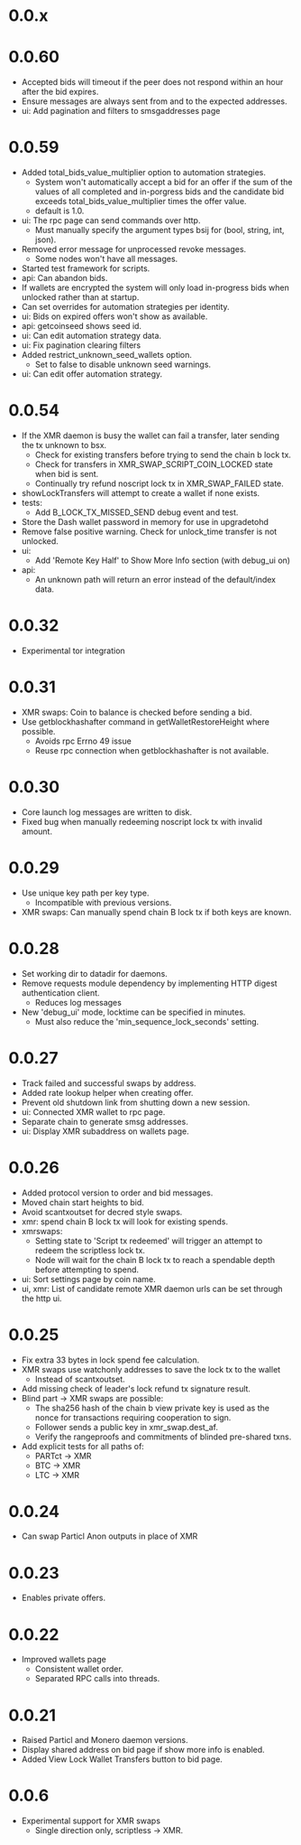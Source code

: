 
0.0.x
==============

0.0.60
==============

- Accepted bids will timeout if the peer does not respond within an hour after the bid expires.
- Ensure messages are always sent from and to the expected addresses.
- ui: Add pagination and filters to smsgaddresses page


0.0.59
==============

- Added total_bids_value_multiplier option to automation strategies.
  - System won't automatically accept a bid for an offer if the sum of the values of all completed
    and in-porgress bids and the candidate bid exceeds total_bids_value_multiplier times the offer value.
  - default is 1.0.
- ui: The rpc page can send commands over http.
  - Must manually specify the argument types bsij for (bool, string, int, json).
- Removed error message for unprocessed revoke messages.
  - Some nodes won't have all messages.
- Started test framework for scripts.
- api: Can abandon bids.
- If wallets are encrypted the system will only load in-progress bids when unlocked rather than at startup.
- Can set overrides for automation strategies per identity.
- ui: Bids on expired offers won't show as available.
- api: getcoinseed shows seed id.
- ui: Can edit automation strategy data.
- ui: Fix pagination clearing filters
- Added restrict_unknown_seed_wallets option.
  - Set to false to disable unknown seed warnings.
- ui: Can edit offer automation strategy.


0.0.54
==============

- If the XMR daemon is busy the wallet can fail a transfer, later sending the tx unknown to bsx.
  - Check for existing transfers before trying to send the chain b lock tx.
  - Check for transfers in XMR_SWAP_SCRIPT_COIN_LOCKED state when bid is sent.
  - Continually try refund noscript lock tx in XMR_SWAP_FAILED state.
- showLockTransfers will attempt to create a wallet if none exists.
- tests:
  - Add B_LOCK_TX_MISSED_SEND debug event and test.
- Store the Dash wallet password in memory for use in upgradetohd
- Remove false positive warning.  Check for unlock_time transfer is not unlocked.
- ui:
  - Add 'Remote Key Half' to Show More Info section (with debug_ui on)
- api:
  - An unknown path will return an error instead of the default/index data.


0.0.32
==============

- Experimental tor integration


0.0.31
==============

- XMR swaps: Coin to balance is checked before sending a bid.
- Use getblockhashafter command in getWalletRestoreHeight where possible.
  - Avoids rpc Errno 49 issue
  - Reuse rpc connection when getblockhashafter is not available.


0.0.30
==============

- Core launch log messages are written to disk.
- Fixed bug when manually redeeming noscript lock tx with invalid amount.


0.0.29
==============

- Use unique key path per key type.
  - Incompatible with previous versions.
- XMR swaps: Can manually spend chain B lock tx if both keys are known.


0.0.28
==============

- Set working dir to datadir for daemons.
- Remove requests module dependency by implementing HTTP digest authentication client.
  - Reduces log messages
- New 'debug_ui' mode, locktime can be specified in minutes.
  - Must also reduce the 'min_sequence_lock_seconds' setting.


0.0.27
==============

- Track failed and successful swaps by address.
- Added rate lookup helper when creating offer.
- Prevent old shutdown link from shutting down a new session.
- ui: Connected XMR wallet to rpc page.
- Separate chain to generate smsg addresses.
- ui: Display XMR subaddress on wallets page.


0.0.26
==============

- Added protocol version to order and bid messages.
- Moved chain start heights to bid.
- Avoid scantxoutset for decred style swaps.
- xmr: spend chain B lock tx will look for existing spends.
- xmrswaps:
  - Setting state to 'Script tx redeemed' will trigger an attempt to redeem the scriptless lock tx.
  - Node will wait for the chain B lock tx to reach a spendable depth before attempting to spend.
- ui: Sort settings page by coin name.
- ui, xmr: List of candidate remote XMR daemon urls can be set through the http ui.


0.0.25
==============

- Fix extra 33 bytes in lock spend fee calculation.
- XMR swaps use watchonly addresses to save the lock tx to the wallet
  - Instead of scantxoutset.
- Add missing check of leader's lock refund tx signature result.
- Blind part -> XMR swaps are possible:
  - The sha256 hash of the chain b view private key is used as the nonce for transactions requiring cooperation to sign.
  - Follower sends a public key in xmr_swap.dest_af.
  - Verify the rangeproofs and commitments of blinded pre-shared txns.
- Add explicit tests for all paths of:
  - PARTct -> XMR
  - BTC -> XMR
  - LTC -> XMR


0.0.24
==============

- Can swap Particl Anon outputs in place of XMR


0.0.23
==============

- Enables private offers.


0.0.22
==============

- Improved wallets page
  - Consistent wallet order.
  - Separated RPC calls into threads.


0.0.21
==============

- Raised Particl and Monero daemon versions.
- Display shared address on bid page if show more info is enabled.
- Added View Lock Wallet Transfers button to bid page.


0.0.6
==============

- Experimental support for XMR swaps
  - Single direction only, scriptless -> XMR.
